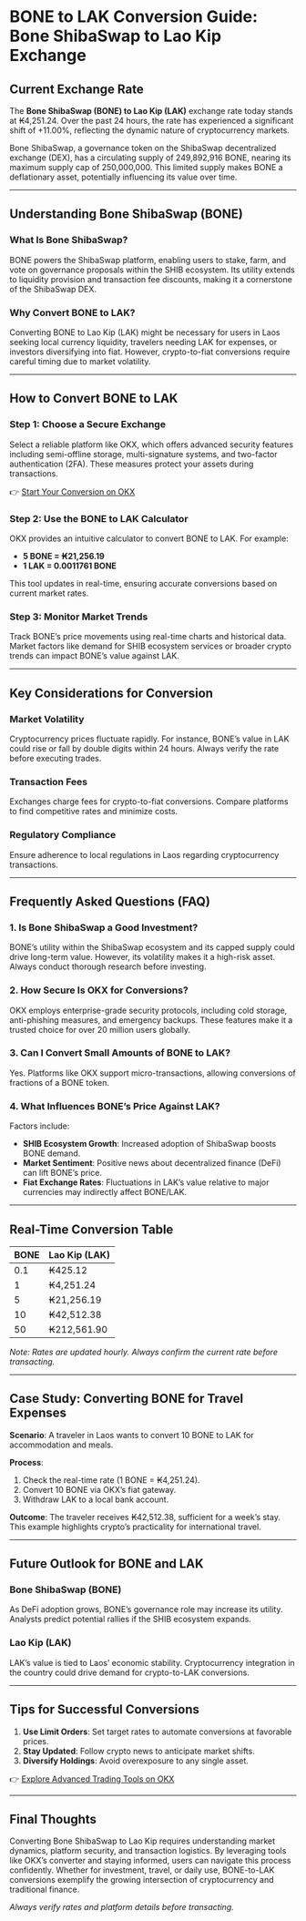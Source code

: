 # BONE to LAK Conversion Guide: Bone ShibaSwap to Lao Kip Exchange  

## Current Exchange Rate  
The **Bone ShibaSwap (BONE) to Lao Kip (LAK)** exchange rate today stands at ₭4,251.24. Over the past 24 hours, the rate has experienced a significant shift of +11.00%, reflecting the dynamic nature of cryptocurrency markets.  

Bone ShibaSwap, a governance token on the ShibaSwap decentralized exchange (DEX), has a circulating supply of 249,892,916 BONE, nearing its maximum supply cap of 250,000,000. This limited supply makes BONE a deflationary asset, potentially influencing its value over time.  

---

## Understanding Bone ShibaSwap (BONE)  

### What Is Bone ShibaSwap?  
BONE powers the ShibaSwap platform, enabling users to stake, farm, and vote on governance proposals within the SHIB ecosystem. Its utility extends to liquidity provision and transaction fee discounts, making it a cornerstone of the ShibaSwap DEX.  

### Why Convert BONE to LAK?  
Converting BONE to Lao Kip (LAK) might be necessary for users in Laos seeking local currency liquidity, travelers needing LAK for expenses, or investors diversifying into fiat. However, crypto-to-fiat conversions require careful timing due to market volatility.  

---

## How to Convert BONE to LAK  

### Step 1: Choose a Secure Exchange  
Select a reliable platform like OKX, which offers advanced security features including semi-offline storage, multi-signature systems, and two-factor authentication (2FA). These measures protect your assets during transactions.  

👉 [Start Your Conversion on OKX](https://bit.ly/okx-bonus)  

### Step 2: Use the BONE to LAK Calculator  
OKX provides an intuitive calculator to convert BONE to LAK. For example:  
- **5 BONE = ₭21,256.19**  
- **1 LAK = 0.0011761 BONE**  

This tool updates in real-time, ensuring accurate conversions based on current market rates.  

### Step 3: Monitor Market Trends  
Track BONE’s price movements using real-time charts and historical data. Market factors like demand for SHIB ecosystem services or broader crypto trends can impact BONE’s value against LAK.  

---

## Key Considerations for Conversion  

### Market Volatility  
Cryptocurrency prices fluctuate rapidly. For instance, BONE’s value in LAK could rise or fall by double digits within 24 hours. Always verify the rate before executing trades.  

### Transaction Fees  
Exchanges charge fees for crypto-to-fiat conversions. Compare platforms to find competitive rates and minimize costs.  

### Regulatory Compliance  
Ensure adherence to local regulations in Laos regarding cryptocurrency transactions.  

---

## Frequently Asked Questions (FAQ)  

### 1. **Is Bone ShibaSwap a Good Investment?**  
BONE’s utility within the ShibaSwap ecosystem and its capped supply could drive long-term value. However, its volatility makes it a high-risk asset. Always conduct thorough research before investing.  

### 2. **How Secure Is OKX for Conversions?**  
OKX employs enterprise-grade security protocols, including cold storage, anti-phishing measures, and emergency backups. These features make it a trusted choice for over 20 million users globally.  

### 3. **Can I Convert Small Amounts of BONE to LAK?**  
Yes. Platforms like OKX support micro-transactions, allowing conversions of fractions of a BONE token.  

### 4. **What Influences BONE’s Price Against LAK?**  
Factors include:  
- **SHIB Ecosystem Growth**: Increased adoption of ShibaSwap boosts BONE demand.  
- **Market Sentiment**: Positive news about decentralized finance (DeFi) can lift BONE’s price.  
- **Fiat Exchange Rates**: Fluctuations in LAK’s value relative to major currencies may indirectly affect BONE/LAK.  

---

## Real-Time Conversion Table  

| BONE | Lao Kip (LAK) |  
|------|---------------|  
| 0.1  | ₭425.12       |  
| 1    | ₭4,251.24     |  
| 5    | ₭21,256.19    |  
| 10   | ₭42,512.38    |  
| 50   | ₭212,561.90   |  

*Note: Rates are updated hourly. Always confirm the current rate before transacting.*  

---

## Case Study: Converting BONE for Travel Expenses  
**Scenario**: A traveler in Laos wants to convert 10 BONE to LAK for accommodation and meals.  

**Process**:  
1. Check the real-time rate (1 BONE = ₭4,251.24).  
2. Convert 10 BONE via OKX’s fiat gateway.  
3. Withdraw LAK to a local bank account.  

**Outcome**: The traveler receives ₭42,512.38, sufficient for a week’s stay. This example highlights crypto’s practicality for international travel.  

---

## Future Outlook for BONE and LAK  

### Bone ShibaSwap (BONE)  
As DeFi adoption grows, BONE’s governance role may increase its utility. Analysts predict potential rallies if the SHIB ecosystem expands.  

### Lao Kip (LAK)  
LAK’s value is tied to Laos’ economic stability. Cryptocurrency integration in the country could drive demand for crypto-to-LAK conversions.  

---

## Tips for Successful Conversions  

1. **Use Limit Orders**: Set target rates to automate conversions at favorable prices.  
2. **Stay Updated**: Follow crypto news to anticipate market shifts.  
3. **Diversify Holdings**: Avoid overexposure to any single asset.  

👉 [Explore Advanced Trading Tools on OKX](https://bit.ly/okx-bonus)  

---

## Final Thoughts  
Converting Bone ShibaSwap to Lao Kip requires understanding market dynamics, platform security, and transaction logistics. By leveraging tools like OKX’s converter and staying informed, users can navigate this process confidently. Whether for investment, travel, or daily use, BONE-to-LAK conversions exemplify the growing intersection of cryptocurrency and traditional finance.  

*Always verify rates and platform details before transacting.*
